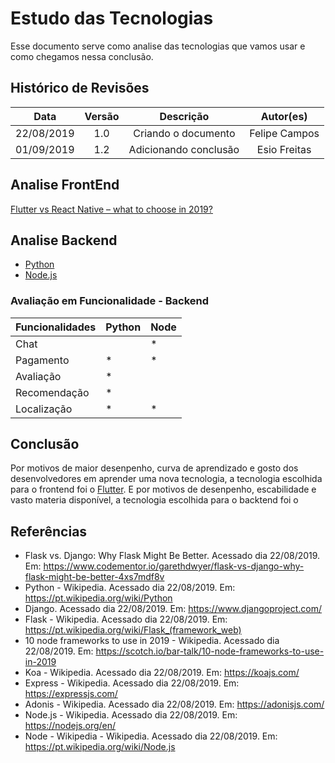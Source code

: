 # Estudo das Tecnologias

Esse documento serve como analise das tecnologias que vamos usar e como chegamos nessa conclusão.

## Histórico de Revisões

|    Data    | Versão |       Descrição       |   Autor(es)   |
| :--------: | :----: | :-------------------: | :-----------: |
| 22/08/2019 |  1.0   |  Criando o documento  | Felipe Campos |
| 01/09/2019 |  1.2   | Adicionando conclusão | Esio Freitas  |

## Analise FrontEnd

[Flutter vs React Native – what to choose in 2019?](https://www.thedroidsonroids.com/blog/flutter-vs-react-native-what-to-choose-in-2019)

## Analise Backend

- [Python](docs/DS/dinamica-e-seminario-2/Python.md)
- [Node.js](docs/DS/dinamica-e-seminario-2/Node.md)

### Avaliação em Funcionalidade - Backend

| Funcionalidades | Python | Node |
| --------------- | ------ | ---- |
| Chat            |        | \*   |
| Pagamento       | \*     | \*   |
| Avaliação       | \*     |      |
| Recomendação    | \*     |      |
| Localização     | \*     | \*   |

## Conclusão

Por motivos de maior desenpenho, curva de aprendizado e gosto dos desenvolvedores em aprender uma nova tecnologia, a tecnologia escolhida para o frontend foi o [Flutter](https://flutter.dev/).
E por motivos de desenpenho, escabilidade e vasto materia disponível, a tecnologia escolhida para o backtend foi o

## Referências

- Flask vs. Django: Why Flask Might Be Better. Acessado dia 22/08/2019. Em: <https://www.codementor.io/garethdwyer/flask-vs-django-why-flask-might-be-better-4xs7mdf8v>
- Python - Wikipedia. Acessado dia 22/08/2019. Em: <https://pt.wikipedia.org/wiki/Python>
- Django. Acessado dia 22/08/2019. Em: <https://www.djangoproject.com/>
- Flask - Wikipedia. Acessado dia 22/08/2019. Em: <https://pt.wikipedia.org/wiki/Flask_(framework_web)>
- 10 node frameworks to use in 2019 - Wikipedia. Acessado dia 22/08/2019. Em: <https://scotch.io/bar-talk/10-node-frameworks-to-use-in-2019>
- Koa - Wikipedia. Acessado dia 22/08/2019. Em: <https://koajs.com/>
- Express - Wikipedia. Acessado dia 22/08/2019. Em: <https://expressjs.com/>
- Adonis - Wikipedia. Acessado dia 22/08/2019. Em: <https://adonisjs.com/>
- Node.js - Wikipedia. Acessado dia 22/08/2019. Em: <https://nodejs.org/en/>
- Node - Wikipedia - Wikipedia. Acessado dia 22/08/2019. Em: <https://pt.wikipedia.org/wiki/Node.js>
